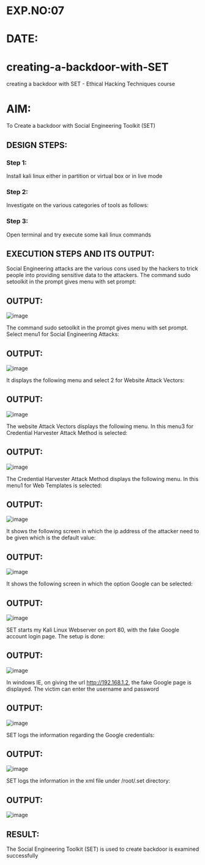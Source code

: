# EXP.NO:07
# DATE:
# creating-a-backdoor-with-SET
creating a backdoor with SET - Ethical Hacking Techniques course

# AIM:
To Create a backdoor with Social Engineering Toolkit (SET)

## DESIGN STEPS:

### Step 1:

Install kali linux either in partition or virtual box or in live mode


### Step 2:

Investigate on the various categories of tools as follows:

### Step 3:

Open terminal and try execute some kali linux commands

## EXECUTION STEPS AND ITS OUTPUT:
Social Engineering attacks are the various cons used by the hackers to trick people into providing sensitive data to the attackers. 
The command sudo setoolkit in the prompt gives menu with set prompt:

## OUTPUT:
![image](https://github.com/Lakshmipriya2005/creating-a-backdoor-with-SET/assets/115525361/1a8c3de4-fc7f-4033-8e42-94d0d130354b)



The command sudo setoolkit in the prompt gives menu with set prompt. Select menu1 for Social Engineering Attacks:

## OUTPUT:
![image](https://github.com/Lakshmipriya2005/creating-a-backdoor-with-SET/assets/115525361/6c846b27-4ac2-40df-b48f-80a3b9eafac0)

It displays the following menu and select 2 for Website Attack Vectors:

## OUTPUT:
![image](https://github.com/Lakshmipriya2005/creating-a-backdoor-with-SET/assets/115525361/1263bf77-8da2-4a97-b88b-0f0d0e768e0c)



The website Attack Vectors displays the following menu. In this menu3 for Credential Harvester Attack Method is selected:

## OUTPUT:
![image](https://github.com/Lakshmipriya2005/creating-a-backdoor-with-SET/assets/115525361/131510f9-fc3e-4480-bc6b-36c56551ad5b)

The Credential Harvester Attack Method displays the following menu. In this menu1 for Web Templates is selected:

## OUTPUT:
![image](https://github.com/Lakshmipriya2005/creating-a-backdoor-with-SET/assets/115525361/25a53d1f-f056-42a2-8899-2b315ab258f4)

It shows the following screen in which the ip address of the attacker need to be given which is the default value:

## OUTPUT:
![image](https://github.com/Lakshmipriya2005/creating-a-backdoor-with-SET/assets/115525361/7ffe4da3-78b5-4927-a34b-e25fcc8406e5)

It shows the following screen in which the option Google can be selected:

## OUTPUT:
![image](https://github.com/Lakshmipriya2005/creating-a-backdoor-with-SET/assets/115525361/5cff32e6-230c-48a9-891c-1a9d7c9e41ee)

SET starts my Kali Linux Webserver on port 80, with the fake Google account login page. The setup is done:

## OUTPUT:
![image](https://github.com/Lakshmipriya2005/creating-a-backdoor-with-SET/assets/115525361/29260581-702c-4dcb-83f0-e4dbb94deea1)

In windows IE, on giving the url http://192.168.1.2, the fake Google page is displayed. The victim can enter the username and password

## OUTPUT:
![image](https://github.com/Lakshmipriya2005/creating-a-backdoor-with-SET/assets/115525361/8db86ae6-4c70-4e45-a112-fd74b85c03cd)

SET logs the information regarding the Google credentials:

## OUTPUT:
![image](https://github.com/Lakshmipriya2005/creating-a-backdoor-with-SET/assets/115525361/de35890b-2c51-47bb-bece-a1b880043632)

SET logs the information in the xml file under /root/.set directory:

## OUTPUT:
![image](https://github.com/Lakshmipriya2005/creating-a-backdoor-with-SET/assets/115525361/d6937c16-0595-45e7-ba0e-08b63e0f533a)



## RESULT:
The Social Engineering Toolkit (SET) is used to create backdoor is  examined successfully
